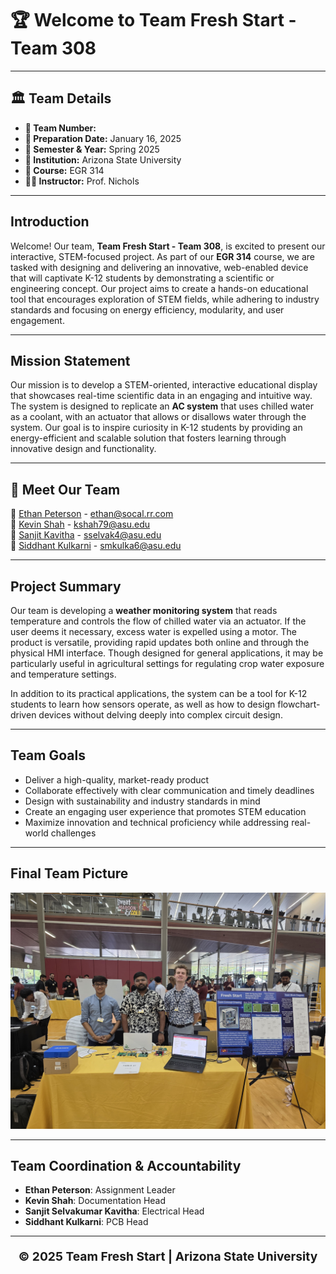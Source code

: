 # 🏆 **Welcome to Team Fresh Start - Team 308**

---

## 🏛 **Team Details**
- **🔢 Team Number:**   
- **📅 Preparation Date:** January 16, 2025  
- **📆 Semester & Year:** Spring 2025  
- **🏫 Institution:** Arizona State University  
- **📖 Course:** EGR 314  
- **👨‍🏫 Instructor:** Prof. Nichols  

---

## Introduction  
Welcome! Our team, **Team Fresh Start - Team 308**, is excited to present our interactive, STEM-focused project. As part of our **EGR 314** course, we are tasked with designing and delivering an innovative, web-enabled device that will captivate K-12 students by demonstrating a scientific or engineering concept. Our project aims to create a hands-on educational tool that encourages exploration of STEM fields, while adhering to industry standards and focusing on energy efficiency, modularity, and user engagement.

---

## Mission Statement  
Our mission is to develop a STEM-oriented, interactive educational display that showcases real-time scientific data in an engaging and intuitive way. The system is designed to replicate an **AC system** that uses chilled water as a coolant, with an actuator that allows or disallows water through the system. Our goal is to inspire curiosity in K-12 students by providing an energy-efficient and scalable solution that fosters learning through innovative design and functionality.

---

## 👥 **Meet Our Team**  
🔹 [Ethan Peterson](https://ejpete10.github.io/test_Datasheet.github.io/) - ethan@socal.rr.com  
🔹 [Kevin Shah](https://kshah79.github.io/kshah79/) - kshah79@asu.edu  
🔹 [Sanjit Kavitha](http://sanjitsk.github.io) - sselvak4@asu.edu  
🔹 [Siddhant Kulkarni](https://smkulka6.github.io/smkulka6/) - smkulka6@asu.edu  

---

## Project Summary  
Our team is developing a **weather monitoring system** that reads temperature and controls the flow of chilled water via an actuator. If the user deems it necessary, excess water is expelled using a motor. The product is versatile, providing rapid updates both online and through the physical HMI interface. Though designed for general applications, it may be particularly useful in agricultural settings for regulating crop water exposure and temperature settings.

In addition to its practical applications, the system can be a tool for K-12 students to learn how sensors operate, as well as how to design flowchart-driven devices without delving deeply into complex circuit design.

---

## Team Goals  
- Deliver a high-quality, market-ready product  
- Collaborate effectively with clear communication and timely deadlines  
- Design with sustainability and industry standards in mind  
- Create an engaging user experience that promotes STEM education  
- Maximize innovation and technical proficiency while addressing real-world challenges

---

## Final Team Picture

![Team Picture](final_group_image.jpg)

---

## Team Coordination & Accountability  
- **Ethan Peterson**: Assignment Leader  
- **Kevin Shah**: Documentation Head  
- **Sanjit Selvakumar Kavitha**: Electrical Head  
- **Siddhant Kulkarni**: PCB Head  

---

<p align="center" style="font-size: 1.2rem; font-weight: bold;">
© 2025 Team Fresh Start | Arizona State University
</p>
